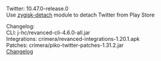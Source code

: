 Twitter: 10.47.0-release.0  
Use [zygisk-detach](https://github.com/j-hc/zygisk-detach) module to detach Twitter from Play Store  

Changelog:  
CLI: j-hc/revanced-cli-4.6.0-all.jar  
Integrations: crimera/revanced-integrations-1.20.1.apk  
Patches: crimera/piko-twitter-patches-1.31.2.jar  
[Changelog](https://github.com/crimera/piko/releases/tag/v1.31.2)  
